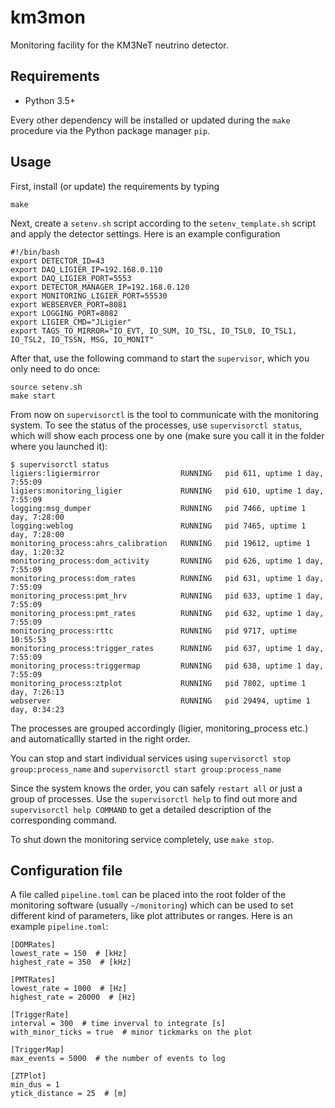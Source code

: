 # km3mon

Monitoring facility for the KM3NeT neutrino detector.

## Requirements

 - Python 3.5+

Every other dependency will be installed or updated during the `make` procedure
via the Python package manager `pip`.

## Usage

First, install (or update) the requirements by typing

    make

Next, create a ``setenv.sh`` script according to the ``setenv_template.sh``
script and apply the detector settings. Here is an example configuration

```shell
#!/bin/bash
export DETECTOR_ID=43
export DAQ_LIGIER_IP=192.168.0.110
export DAQ_LIGIER_PORT=5553
export DETECTOR_MANAGER_IP=192.168.0.120
export MONITORING_LIGIER_PORT=55530
export WEBSERVER_PORT=8081
export LOGGING_PORT=8082
export LIGIER_CMD="JLigier"
export TAGS_TO_MIRROR="IO_EVT, IO_SUM, IO_TSL, IO_TSL0, IO_TSL1, IO_TSL2, IO_TSSN, MSG, IO_MONIT"
```
    

After that, use the following command to start the ``supervisor``, which
you only need to do once:

    source setenv.sh
    make start

From now on ``supervisorctl`` is the tool to communicate with the monitoring
system. To see the status of the processes, use ``supervisorctl status``,
which will show each process one by one (make sure you call it in the
folder where you launched it):

```
$ supervisorctl status
ligiers:ligiermirror                  RUNNING   pid 611, uptime 1 day, 7:55:09
ligiers:monitoring_ligier             RUNNING   pid 610, uptime 1 day, 7:55:09
logging:msg_dumper                    RUNNING   pid 7466, uptime 1 day, 7:28:00
logging:weblog                        RUNNING   pid 7465, uptime 1 day, 7:28:00
monitoring_process:ahrs_calibration   RUNNING   pid 19612, uptime 1 day, 1:20:32
monitoring_process:dom_activity       RUNNING   pid 626, uptime 1 day, 7:55:09
monitoring_process:dom_rates          RUNNING   pid 631, uptime 1 day, 7:55:09
monitoring_process:pmt_hrv            RUNNING   pid 633, uptime 1 day, 7:55:09
monitoring_process:pmt_rates          RUNNING   pid 632, uptime 1 day, 7:55:09
monitoring_process:rttc               RUNNING   pid 9717, uptime 10:55:53
monitoring_process:trigger_rates      RUNNING   pid 637, uptime 1 day, 7:55:09
monitoring_process:triggermap         RUNNING   pid 638, uptime 1 day, 7:55:09
monitoring_process:ztplot             RUNNING   pid 7802, uptime 1 day, 7:26:13
webserver                             RUNNING   pid 29494, uptime 1 day, 0:34:23
```

The processes are grouped accordingly (ligier, monitoring_process etc.) and
automaticallly started in the right order.

You can stop and start individual services using ``supervisorctl stop
group:process_name`` and ``supervisorctl start group:process_name``

Since the system knows the order, you can safely ``restart all`` or just
a group of processes. Use the ``supervisorctl help`` to find out more and
``supervisorctl help COMMAND`` to get a detailed description of the
corresponding command.

To shut down the monitoring service completely, use ``make stop``.


## Configuration file

A file called `pipeline.toml` can be placed into the root folder of the
monitoring software (usually `~/monitoring`) which can be used to set
different kind of parameters, like plot attributes or ranges.
Here is an example `pipeline.toml`:

```
[DOMRates]
lowest_rate = 150  # [kHz]
highest_rate = 350  # [kHz]

[PMTRates]
lowest_rate = 1000  # [Hz]
highest_rate = 20000  # [Hz]

[TriggerRate]
interval = 300  # time inverval to integrate [s]
with_minor_ticks = true  # minor tickmarks on the plot

[TriggerMap]
max_events = 5000  # the number of events to log

[ZTPlot]
min_dus = 1
ytick_distance = 25  # [m]
```

